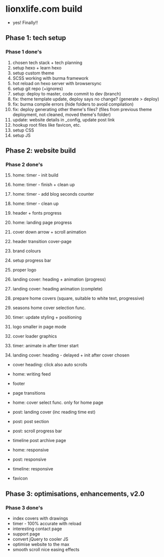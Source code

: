 # lionxlife.com build
* yes! Finally!!


## Phase 1: tech setup
### Phase 1 done's
1. chosen tech stack + tech planning
2. setup hexo + learn hexo
3. setup custom theme
4. SCSS working with burma framework
5. hot reload on hexo server with browsersync
6. setup git repo (+ignores)
7. setup: deploy to master, code commit to dev (branch)
8. fix: theme template update, deploy says no change? (generate > deploy)
9. fix: burma compile errors (hide folders to avoid compilation)
10. fix: deploy generating other theme's files? (files from previous theme deployment, not cleaned, moved theme's folder)
11. update: website details in _config, update post link
12. hookup root files like favicon, etc.
13. setup CSS
14. setup JS


## Phase 2: website build
### Phase 2 done's
15. home: timer - init build
16. home: timer - finish + clean up
17. home: timer - add blog seconds counter
18. home: timer - clean up
19. header + fonts progress
20. home: landing page progress
21. cover down arrow + scroll animation
22. header transition cover-page
23. brand colours
24. setup progress bar
25. proper logo
26. landing cover: heading + animation (progress)
27. landing cover: heading animation (complete)
28. prepare home covers (square, suitable to white text, progressive)
29. seasons home cover selection func.

30. timer: update styling + positioning
31. logo smaller in page mode
33. cover loader graphics
34. timer: animate in after timer start
35. landing cover: heading - delayed + init after cover chosen


* cover heading: click also auto scrolls
* home: writing feed
* footer
* page transitions

* home: cover select func. only for home page
* post: landing cover (inc reading time est)
* post: post section
* post: scroll progress bar
* timeline post archive page
* home: responsive
* post: responsive
* timeline: responsive
* favicon


## Phase 3: optimisations, enhancements, v2.0
### Phase 3 done's
* index covers with drawings
* timer - 100% accurate with reload
* interesting contact page
* support page
* convert jQuery to cooler JS
* optimise website to the max
* smooth scroll nice easing effects
